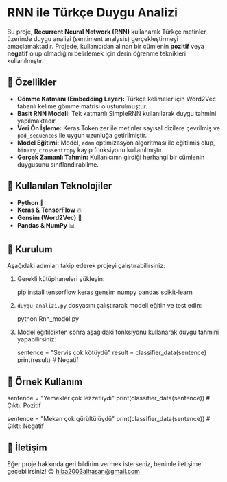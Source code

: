 # RNN ile Türkçe Duygu Analizi

Bu proje, **Recurrent Neural Network (RNN)** kullanarak Türkçe metinler üzerinde duygu analizi (sentiment analysis) gerçekleştirmeyi amaçlamaktadır. Projede, kullanıcıdan alınan bir cümlenin **pozitif** veya **negatif** olup olmadığını belirlemek için derin öğrenme teknikleri kullanılmıştır.

## 🚀 Özellikler
- **Gömme Katmanı (Embedding Layer):** Türkçe kelimeler için Word2Vec tabanlı kelime gömme matrisi oluşturulmuştur.
- **Basit RNN Modeli:** Tek katmanlı SimpleRNN kullanılarak duygu tahmini yapılmaktadır.
- **Veri Ön İşleme:** Keras Tokenizer ile metinler sayısal dizilere çevrilmiş ve `pad_sequences` ile uygun uzunluğa getirilmiştir.
- **Model Eğitimi:** Model, `adam` optimizasyon algoritması ile eğitilmiş olup, `binary_crossentropy` kayıp fonksiyonu kullanılmıştır.
- **Gerçek Zamanlı Tahmin:** Kullanıcının girdiği herhangi bir cümlenin duygusunu sınıflandırabilme.

## 📂 Kullanılan Teknolojiler
- **Python** 🐍
- **Keras & TensorFlow** 🔥
- **Gensim (Word2Vec)** 📖
- **Pandas & NumPy** 📊

## 📌 Kurulum
Aşağıdaki adımları takip ederek projeyi çalıştırabilirsiniz:

1. Gerekli kütüphaneleri yükleyin:

   pip install tensorflow keras gensim numpy pandas scikit-learn

2. `duygu_analizi.py` dosyasını çalıştırarak modeli eğitin ve test edin:
  
   python Rnn_model.py
  
3. Model eğitildikten sonra aşağıdaki fonksiyonu kullanarak duygu tahmini yapabilirsiniz:
   
   sentence = "Servis çok kötüydü"
   result = classifier_data(sentence)
   print(result)  # Negatif
   

## 📝 Örnek Kullanım

sentence = "Yemekler çok lezzetliydi"
print(classifier_data(sentence))  # Çıktı: Pozitif

sentence = "Mekan çok gürültülüydü"
print(classifier_data(sentence))  # Çıktı: Negatif


## 📧 İletişim
Eğer proje hakkında geri bildirim vermek isterseniz, benimle iletişime geçebilirsiniz! 😊
hiba2003alhasan@gmail.com
